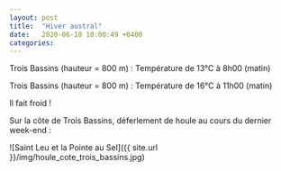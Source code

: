 ```yaml
---
layout: post
title:  "Hiver austral"
date:   2020-06-10 10:00:49 +0400
categories: 
---
```



Trois Bassins (hauteur = 800 m) : Température de 13°C à 8h00 (matin)

Trois Bassins (hauteur = 800 m) : Température de 16°C à 11h00 (matin)

Il fait froid !

Sur la côte de Trois Bassins, déferlement de houle au cours du dernier week-end :

![Saint Leu et la Pointe au Sel]({{ site.url }}/img/houle_cote_trois_bassins.jpg)
